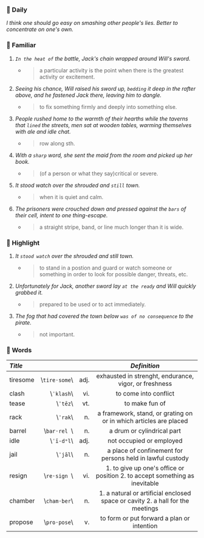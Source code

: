 ### :cherries: Daily
*I think one should go easy on smashing other people's lies. Better to concentrate on one's own.*
### :watermelon: Familiar
1. *`In the heat of` the battle, Jack's chain wrapped around Will's sword.*
   * > a particular activity is the point when there is the greatest activity or excitement.
2. *Seeing his chance, Will raised his sword up, `bedding` it deep in the rafter above, and he fastened Jack there, leaving him to dangle.*
   * > to fix something firmly and deeply into something else.
3. *People rushed home to the warmth of their hearths while the taverns that `lined` the streets, men sat at wooden tables, warming themselves with ale and idle chat.*
   * > row along sth.
4. *With a `sharp` word, she sent the maid from the room and picked up her book.*
   * > (of a person or what they say)critical or severe.
5. *It stood watch over the shrouded and `still` town.*
   * > when it is quiet and calm.
6. *The prisoners were crouched down and pressed against the `bars` of their cell, intent to one thing-escape.*
   * > a straight stripe, band, or line much longer than it is wide.
### :tangerine: Highlight
1. *It `stood watch` over the shrouded and still town.*
   * > to stand in a postion and guard or watch someone or something in order to look for possible danger, threats, etc.
2. *Unfortunately for Jack, another sword lay `at the ready` and Will quickly grabbed it.*
   * > prepared to be used or to act immediately.
3. *The fog that had covered the town below `was of no consequence` to the pirate.*
   * > not important.
### :grapes: Words
|*Title*|||*Definition*|
|:-----|-----:|-----:|:-----:|
|tiresome| \\`tire·some`\\ |adj.|exhausted in strenght, endurance, vigor, or freshness|
|clash| \\`ˈklash`\\ |vi.|to come into conflict|
|tease| \\`ˈtēz`\\ |vt.|to make fun of|
|rack| \\`ˈrak`\\ |n.|a framework, stand, or grating on or in which articles are placed|
|barrel| \\`bar·rel `\\ |n.|a drum or cylindrical part|
|idle| \\`ˈī-dᵊl`\\ |adj.|not occupied or employed|
|jail| \\`ˈjāl`\\ |n.|a place of confinement for persons held in lawful custody|
|resign| \\`re·sign `\\ |vi.|1. to give up one's office or position 2. to accept something as inevitable|
|chamber| \\`cham·ber`\\ |n.|1. a natural or artificial enclosed space or cavity 2. a hall for the meetings|
|propose| \\`pro·pose`\\ |v.|to form or put forward a plan or intention|
